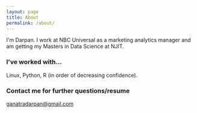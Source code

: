 ```yaml
---
layout: page
title: About
permalink: /about/
---
```

I'm Darpan. I work at NBC Universal as a marketing analytics manager and am getting my Masters in Data Science at NJIT.

### I've worked with...

Linux, Python, R (in order of decreasing confidence).
### Contact me for further questions/resume

[ganatradarpan@gmail.com](mailto:ganatradarpan@gmail.com)
